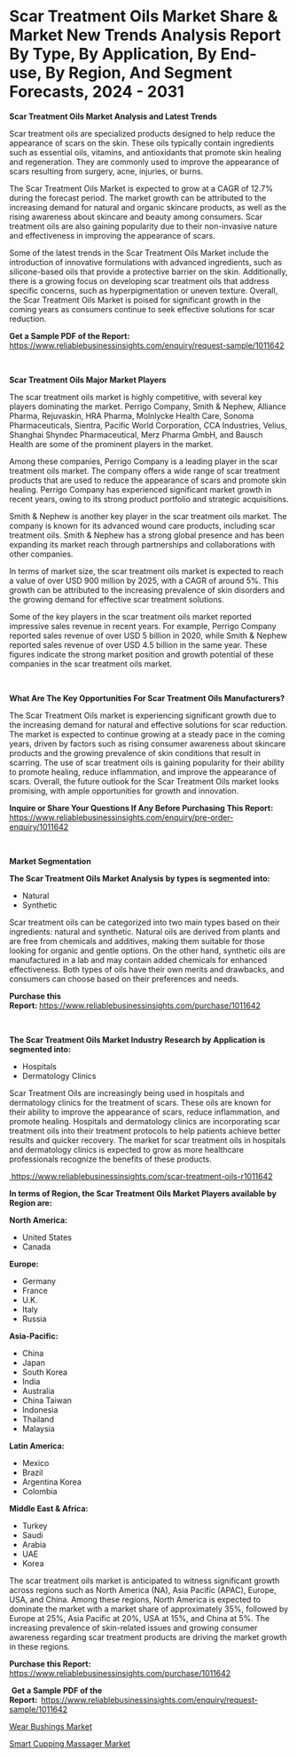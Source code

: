 <p><h1>Scar Treatment Oils Market Share & Market New Trends Analysis Report By Type, By Application, By End-use, By Region, And Segment Forecasts, 2024 - 2031</h1></p><p><strong>Scar Treatment Oils Market Analysis and Latest Trends</strong></p>
<p><p>Scar treatment oils are specialized products designed to help reduce the appearance of scars on the skin. These oils typically contain ingredients such as essential oils, vitamins, and antioxidants that promote skin healing and regeneration. They are commonly used to improve the appearance of scars resulting from surgery, acne, injuries, or burns.</p><p>The Scar Treatment Oils Market is expected to grow at a CAGR of 12.7% during the forecast period. The market growth can be attributed to the increasing demand for natural and organic skincare products, as well as the rising awareness about skincare and beauty among consumers. Scar treatment oils are also gaining popularity due to their non-invasive nature and effectiveness in improving the appearance of scars.</p><p>Some of the latest trends in the Scar Treatment Oils Market include the introduction of innovative formulations with advanced ingredients, such as silicone-based oils that provide a protective barrier on the skin. Additionally, there is a growing focus on developing scar treatment oils that address specific concerns, such as hyperpigmentation or uneven texture. Overall, the Scar Treatment Oils Market is poised for significant growth in the coming years as consumers continue to seek effective solutions for scar reduction.</p></p>
<p><strong>Get a Sample PDF of the Report:&nbsp;</strong> <a href="https://www.reliablebusinessinsights.com/enquiry/request-sample/1011642">https://www.reliablebusinessinsights.com/enquiry/request-sample/1011642</a></p>
<p>&nbsp;</p>
<p><strong>Scar Treatment Oils Major Market Players</strong></p>
<p><p>The scar treatment oils market is highly competitive, with several key players dominating the market. Perrigo Company, Smith & Nephew, Alliance Pharma, Rejuvaskin, HRA Pharma, Molnlycke Health Care, Sonoma Pharmaceuticals, Sientra, Pacific World Corporation, CCA Industries, Velius, Shanghai Shyndec Pharmaceutical, Merz Pharma GmbH, and Bausch Health are some of the prominent players in the market.</p><p>Among these companies, Perrigo Company is a leading player in the scar treatment oils market. The company offers a wide range of scar treatment products that are used to reduce the appearance of scars and promote skin healing. Perrigo Company has experienced significant market growth in recent years, owing to its strong product portfolio and strategic acquisitions.</p><p>Smith & Nephew is another key player in the scar treatment oils market. The company is known for its advanced wound care products, including scar treatment oils. Smith & Nephew has a strong global presence and has been expanding its market reach through partnerships and collaborations with other companies.</p><p>In terms of market size, the scar treatment oils market is expected to reach a value of over USD 900 million by 2025, with a CAGR of around 5%. This growth can be attributed to the increasing prevalence of skin disorders and the growing demand for effective scar treatment solutions.</p><p>Some of the key players in the scar treatment oils market reported impressive sales revenue in recent years. For example, Perrigo Company reported sales revenue of over USD 5 billion in 2020, while Smith & Nephew reported sales revenue of over USD 4.5 billion in the same year. These figures indicate the strong market position and growth potential of these companies in the scar treatment oils market.</p></p>
<p>&nbsp;</p>
<p><strong>What Are The Key Opportunities For Scar Treatment Oils Manufacturers?</strong></p>
<p><p>The Scar Treatment Oils market is experiencing significant growth due to the increasing demand for natural and effective solutions for scar reduction. The market is expected to continue growing at a steady pace in the coming years, driven by factors such as rising consumer awareness about skincare products and the growing prevalence of skin conditions that result in scarring. The use of scar treatment oils is gaining popularity for their ability to promote healing, reduce inflammation, and improve the appearance of scars. Overall, the future outlook for the Scar Treatment Oils market looks promising, with ample opportunities for growth and innovation.</p></p>
<p><strong>Inquire or Share Your Questions If Any Before Purchasing This Report:</strong> <a href="https://www.reliablebusinessinsights.com/enquiry/pre-order-enquiry/1011642">https://www.reliablebusinessinsights.com/enquiry/pre-order-enquiry/1011642</a></p>
<p>&nbsp;</p>
<p><strong>Market Segmentation</strong></p>
<p><strong>The Scar Treatment Oils Market Analysis by types is segmented into:</strong></p>
<p><ul><li>Natural</li><li>Synthetic</li></ul></p>
<p><p>Scar treatment oils can be categorized into two main types based on their ingredients: natural and synthetic. Natural oils are derived from plants and are free from chemicals and additives, making them suitable for those looking for organic and gentle options. On the other hand, synthetic oils are manufactured in a lab and may contain added chemicals for enhanced effectiveness. Both types of oils have their own merits and drawbacks, and consumers can choose based on their preferences and needs.</p></p>
<p><strong>Purchase this Report:&nbsp;</strong><a href="https://www.reliablebusinessinsights.com/purchase/1011642">https://www.reliablebusinessinsights.com/purchase/1011642</a></p>
<p>&nbsp;</p>
<p><strong>The Scar Treatment Oils Market Industry Research by Application is segmented into:</strong></p>
<p><ul><li>Hospitals</li><li>Dermatology Clinics</li></ul></p>
<p><p>Scar Treatment Oils are increasingly being used in hospitals and dermatology clinics for the treatment of scars. These oils are known for their ability to improve the appearance of scars, reduce inflammation, and promote healing. Hospitals and dermatology clinics are incorporating scar treatment oils into their treatment protocols to help patients achieve better results and quicker recovery. The market for scar treatment oils in hospitals and dermatology clinics is expected to grow as more healthcare professionals recognize the benefits of these products.</p></p>
<p><a href="https://www.reliablebusinessinsights.com/scar-treatment-oils-r1011642">&nbsp;https://www.reliablebusinessinsights.com/scar-treatment-oils-r1011642</a></p>
<p><strong>In terms of Region, the Scar Treatment Oils Market Players available by Region are:</strong></p>
<p>
    <p> <strong> North America: </strong>
        <ul>
            <li>United States</li>
            <li>Canada</li>
        </ul>
        </p> 
    <p> <strong> Europe: </strong>
        <ul>
            <li>Germany</li>
            <li>France</li>
            <li>U.K.</li>
            <li>Italy</li>
            <li>Russia</li>
        </ul>
        </p> 
    <p> <strong> Asia-Pacific: </strong>
        <ul>
            <li>China</li>
            <li>Japan</li>
            <li>South Korea</li>
            <li>India</li>
            <li>Australia</li>
            <li>China Taiwan</li>
            <li>Indonesia</li>
            <li>Thailand</li>
            <li>Malaysia</li>
        </ul>
        </p> 
    <p> <strong> Latin America: </strong>
        <ul>
            <li>Mexico</li>
            <li>Brazil</li>
            <li>Argentina Korea</li>
            <li>Colombia</li>
        </ul>
        </p> 
    <p> <strong> Middle East & Africa: </strong>
        <ul>
            <li>Turkey</li>
            <li>Saudi</li>
            <li>Arabia</li>
            <li>UAE</li>
            <li>Korea</li>
        </ul>
    </p>
    </p>
<p><p>The scar treatment oils market is anticipated to witness significant growth across regions such as North America (NA), Asia Pacific (APAC), Europe, USA, and China. Among these regions, North America is expected to dominate the market with a market share of approximately 35%, followed by Europe at 25%, Asia Pacific at 20%, USA at 15%, and China at 5%. The increasing prevalence of skin-related issues and growing consumer awareness regarding scar treatment products are driving the market growth in these regions.</p></p>
<p><strong>Purchase this Report: </strong><a href="https://www.reliablebusinessinsights.com/purchase/1011642">https://www.reliablebusinessinsights.com/purchase/1011642</a></p>
<p>&nbsp;<strong>Get a Sample PDF of the Report:&nbsp;&nbsp;</strong><a href="https://www.reliablebusinessinsights.com/enquiry/request-sample/1011642">https://www.reliablebusinessinsights.com/enquiry/request-sample/1011642</a></p>
<p><strong></strong></p>
<p><p><a href="https://github.com/iprahimabdulrahmman/Market-Research-Report-List-1/blob/main/wear-bushings-market.md">Wear Bushings Market</a></p><p><a href="https://view.publitas.com/reportprime-1/smart-cupping-massager-market-trends-a-detailed-study-of-its-market-segmentation-and-analyzing-the-importance-of-the-emerging-trends/">Smart Cupping Massager Market</a></p></p>